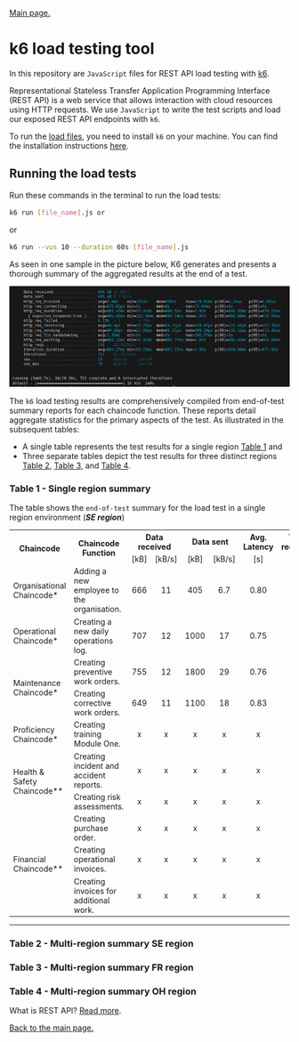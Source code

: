 [Main page.](../../../README.md)

# k6 load testing tool

In this repository are `JavaScript` files for REST API load testing with [k6](https://k6.io/). 

Representational Stateless Transfer Application Programming Interface (REST API) is a web service that allows interaction with cloud resources using HTTP requests. We use `JavaScript` to write the test scripts and load our exposed REST API endpoints with `k6`. 

To run the [load files](../k6-linux/), you need to install `k6` on your machine. You can find the installation instructions [here](https://k6.io/docs/getting-started/installation/).

## Running the load tests

Run these commands in the terminal to run the load tests:

```bash
k6 run [file_name].js or 
```
or
```bash
k6 run --vus 10 --duration 60s [file_name].js
```
As seen in one sample in the picture below, K6 generates and presents a thorough summary of the aggregated results at the end of a test.

![k6 results](../../../05-plots/images/01-ops.png)

The `k6` load testing results are comprehensively compiled from end-of-test summary reports for each chaincode function. These reports detail aggregate statistics for the primary aspects of the test. As illustrated in the subsequent tables: 
* A single table represents the test results for a single region [Table 1](#table-1---single-region-summary) and 
* Three separate tables depict the test results for three distinct regions [Table 2](#table-2), [Table 3](#table-3), and [Table 4](#table-4).

### Table 1 - Single region summary
The table shows the `end-of-test` summary for the load test in a single region environment (_**SE region**_)
<table>
  <tr>
    <th align="center" rowspan="2">Chaincode</th>
    <th align="center" rowspan="2">Chaincode Function</th>
    <th align="center" colspan="2">Data received</th>
    <th align="center" colspan="2">Data sent</th>
    <th align="center" colspan="1">Avg. Latency</th>
    <th align="center" colspan="1">Total requests</th>
    <th align="center" colspan="1">Requests rate</th>
    <th align="center" colspan="2">Failed</th>
    <th align="center" colspan="1">p(95)</th>
  </tr>
  <tr>
    <td align="center">[kB]</td>
    <td align="center">[kB/s]</td>
    <td align="center">[kB]</td>
    <td align="center">[kB/s]</td>
    <td align="center">[s]</td>
    <td align="center">[#]</td>
    <td align="center">[TPS rate]</td>
    <td align="center">[%]</td>
    <td align="center">[#]</td>
    <td align="center">[ms]</td>
  </tr>
  <tr>
    <td align="left">Organisational Chaincode*</td>
    <td align="left">Adding a new employee to the organisation.</td>
    <td align="center">666</td>
    <td align="center">11</td>
    <td align="center">405</td>
    <td align="center">6.7</td>
    <td align="center">0.80</td>
    <td align="center">751</td>
    <td align="center">12.3626/s</td>
    <td align="center">0.13</td>
    <td align="center">1</td>
    <td align="center">870.02</td>
  </tr>
  <tr>
    <td align="left">Operational Chaincode*</td>
    <td align="left">Creating a new daily operations log.</td>
    <td align="center">707</td>
    <td align="center">12</td>
    <td align="center">1000</td>
    <td align="center">17</td>
    <td align="center">0.75</td>
    <td align="center">804</td>
    <td align="center">13.2384/s</td>
    <td align="center">4.60</td>
    <td align="center">37</td>
    <td align="center">847.23</td>
  </tr>
  <tr>
    <td align="left" rowspan="2">Maintenance Chaincode*</td>
    <td align="left">Creating preventive work orders.</td>
    <td align="center">755</td>
    <td align="center">12</td>
    <td align="center">1800</td>
    <td align="center">29</td>
    <td align="center">0.76</td>
    <td align="center">789</td>
    <td align="center">12.9931/s</td>
    <td align="center">0.38</td>
    <td align="center">3</td>
    <td align="center">824.78</td>
  </tr>
  <tr>
    <td align="left">Creating corrective work orders.</td>
    <td align="center">649</td>
    <td align="center">11</td>
    <td align="center">1100</td>
    <td align="center">18</td>
    <td align="center">0.83</td>
    <td align="center">721</td>
    <td align="center">11.8730/s</td>
    <td align="center">1.38</td>
    <td align="center">10</td>
    <td align="center">971.13</td>
  </tr>
  <tr>
    <td align="left">Proficiency Chaincode*</td>
    <td align="left">Creating training Module One.</td>
    <td align="center">x</td>
    <td align="center">x</td>
    <td align="center">x</td>
    <td align="center">x</td>
    <td align="center">x</td>
    <td align="center">x</td>
    <td align="center">x</td>
    <td align="center">x</td>
    <td align="center">x</td>
    <td align="center">x</td>
  </tr>
  <tr>
    <td align="left" rowspan="2">Health & Safety Chaincode**</td>
    <td align="left">Creating incident and accident reports.</td>
    <td align="center">x</td>
    <td align="center">x</td>
    <td align="center">x</td>
    <td align="center">x</td>
    <td align="center">x</td>
    <td align="center">x</td>
    <td align="center">x</td>
    <td align="center">x</td>
    <td align="center">x</td>
    <td align="center">x</td>
  </tr>
  <tr>
    <td align="left">Creating risk assessments.</td>
    <td align="center">x</td>
    <td align="center">x</td>
    <td align="center">x</td>
    <td align="center">x</td>
    <td align="center">x</td>
    <td align="center">x</td>
    <td align="center">x</td>
    <td align="center">x</td>
    <td align="center">x</td>
    <td align="center">x</td>
  </tr>
  <tr>
    <td align="left" rowspan="3">Financial Chaincode**</td>
    <td align="left">Creating purchase order.</td>
    <td align="center">x</td>
    <td align="center">x</td>
    <td align="center">x</td>
    <td align="center">x</td>
    <td align="center">x</td>
    <td align="center">x</td>
    <td align="center">x</td>
    <td align="center">x</td>
    <td align="center">x</td>
    <td align="center">x</td>
  </tr>
  <tr>
    <td align="left">Creating operational invoices.</td>
    <td align="center">x</td>
    <td align="center">x</td>
    <td align="center">x</td>
    <td align="center">x</td>
    <td align="center">x</td>
    <td align="center">x</td>
    <td align="center">x</td>
    <td align="center">x</td>
    <td align="center">x</td>
    <td align="center">x</td>
  </tr>
  <tr>
    <td align="left">Creating invoices for additional work.</td>
    <td align="center">x</td>
    <td align="center">x</td>
    <td align="center">x</td>
    <td align="center">x</td>
    <td align="center">x</td>
    <td align="center">x</td>
    <td align="center">x</td>
    <td align="center">x</td>
    <td align="center">x</td>
    <td align="center">x</td>
  </tr>
  <!-- Add rows here -->
</table>

___

### Table 2 - Multi-region summary SE region

### Table 3 - Multi-region summary FR region

### Table 4 - Multi-region  summary OH region

What is REST API? [Read more](https://www.redhat.com/en/topics/api/what-is-a-rest-api).

[Back to the main page.](../../../README.md)
